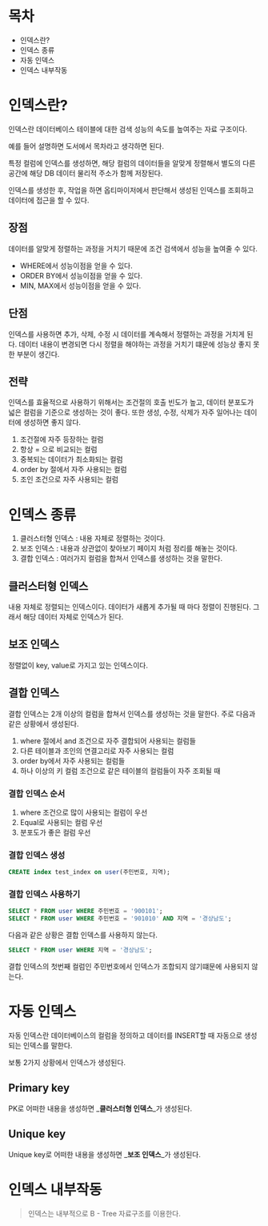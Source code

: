 # 목차

* 인덱스란?
* 인덱스 종류
* 자동 인덱스
* 인덱스 내부작동


# 인덱스란?
인덱스란 데이터베이스 테이블에 대한 검색 성능의 속도를 높여주는 자료 구조이다.

예를 들어 설명하면 도서에서 목차라고 생각하면 된다.

특정 컬럼에 인덱스를 생성하면, 해당 컬럼의 데이터들을 알맞게 정렬해서 별도의 다른 공간에 해당 DB 데이터 물리적 주소가 함께 저장된다.

인덱스를 생성한 후, 작업을 하면 옵티마이저에서 판단해서 생성된 인덱스를 조회하고 데이터에 접근을 할 수 있다.

## 장점
데이터를 알맞게 정렬하는 과정을 거치기 때문에 조건 검색에서 성능을 높여줄 수 있다.

* WHERE에서 성능이점을 얻을 수 있다.
* ORDER BY에서 성능이점을 얻을 수 있다.
* MIN, MAX에서 성능이점을 얻을 수 있다.

## 단점
인덱스를 사용하면 추가, 삭제, 수정 시 데이터를 계속해서 정렬하는 과정을 거치게 된다.
데이터 내용이 변경되면 다시 정렬을 해야하는 과정을 거치기 떄문에 성능상 좋지 못한 부분이 생긴다.

## 전략
인덱스를 효율적으로 사용하기 위해서는 조건절의 호출 빈도가 높고, 데이터 분포도가 넓은 컬럼을 기준으로 생성하는 것이 좋다.
또한 생성, 수정, 삭제가 자주 일어나는 데이터에 생성하면 좋지 않다.

1. 조건절에 자주 등장하는 컬럼
2. 항상 = 으로 비교되는 컬럼
3. 중복되는 데이터가 최소화되는 컬럼
4. order by 절에서 자주 사용되는 컬럼
5. 조인 조건으로 자주 사용되는 컬럼




# 인덱스 종류
1. 클러스터형 인덱스 : 내용 자체로 정렬하는 것이다.
2. 보조 인덱스 : 내용과 상관없이 찾아보기 페이지 처럼 정리를 해놓는 것이다.
3. 결합 인덱스 : 여러가지 컬럼을 합쳐서 인덱스를 생성하는 것을 말한다.

## 클러스터형 인덱스
내용 자체로 정렬되는 인덱스이다.
데이터가 새롭게 추가될 때 마다 정렬이 진행된다. 그래서 해당 데이터 자체로 인덱스가 된다.

## 보조 인덱스
정렬없이 key, value로 가지고 있는 인덱스이다.

## 결합 인덱스
결합 인덱스는 2개 이상의 컬럼을 합쳐서 인덱스를 생성하는 것을 말한다.
주로 다음과 같은 상황에서 생성된다.
1. where 절에서 and 조건으로 자주 결합되어 사용되는 컬럼들
2. 다른 테이블과 조인의 연결고리로 자주 사용되는 컬럼
3. order by에서 자주 사용되는 컬럼들
4. 하나 이상의 키 컬럼 조건으로 같은 테이블의 컬럼들이 자주 조회될 때

### 결합 인덱스 순서
1. where 조건으로 많이 사용되는 컬럼이 우선
2. Equal로 사용되는 컬럼 우선
3. 분포도가 좋은 컬럼 우선

### 결합 인덱스 생성

```sql
CREATE index test_index on user(주민번호, 지역);
```

### 결합 인덱스 사용하기
```sql
SELECT * FROM user WHERE 주민번호 = '900101';
SELECT * FROM user WHERE 주민번호 = '901010' AND 지역 = '경상남도';
```
다음과 같은 상황은 결합 인덱스를 사용하지 않는다.

```sql
SELECT * FROM user WHERE 지역 = '경상남도';
```

결합 인덱스의 첫번째 컬럼인 주민번호에서 인덱스가 조합되지 않기떄문에 사용되지 않는다.

# 자동 인덱스
자동 인덱스란 데이터베이스의 컬럼을 정의하고 데이터를 INSERT할 때 자동으로 생성되는 인덱스를 말한다.

보통 2가지 상황에서 인덱스가 생성된다.
## Primary key
PK로 어떠한 내용을 생성하면 _**클러스터형 인덱스**_가 생성된다.

## Unique key
Unique key로 어떠한 내용을 생성하면 _**보조 인덱스**_가 생성된다.

# 인덱스 내부작동
> 인덱스는 내부적으로 B - Tree 자료구조를 이용한다.

